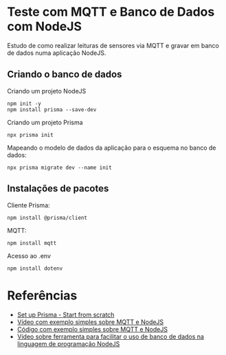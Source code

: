 # Teste com MQTT e Banco de Dados com NodeJS

Estudo de como realizar leituras de sensores via MQTT e gravar em banco de dados numa aplicação NodeJS.

## Criando o banco de dados

Criando um projeto NodeJS

```
npm init -y
npm install prisma --save-dev
```

Criando um projeto Prisma

```
npx prisma init
```

Mapeando o modelo de dados da aplicação para o esquema no banco de dados:

```
npx prisma migrate dev --name init
```

## Instalações de pacotes

Cliente Prisma:

```
npm install @prisma/client
```

MQTT:

```
npm install mqtt
```

Acesso ao .env

```
npm install dotenv
```

# Referências

- [Set up Prisma - Start from scratch](https://www.prisma.io/docs/getting-started/setup-prisma/start-from-scratch)
- [Vídeo com exemplo simples sobre MQTT e NodeJS](https://youtu.be/yX6j9AmUVOA)
- [Código com exemplo simples sobre MQTT e NodeJS](https://replit.com/@orivaldosantana/testenodejsmqtt)
- [Vídeo sobre ferramenta para facilitar o uso de banco de dados na linguagem de programação NodeJS](https://youtu.be/bl2hDCdlhQ0)
